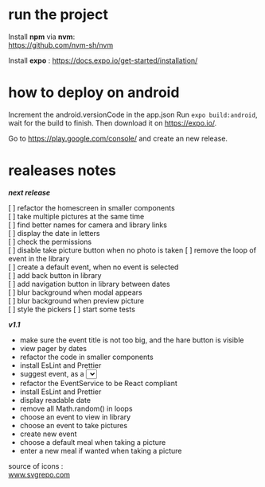 # run the project

Install **npm** via **nvm**:  
https://github.com/nvm-sh/nvm

Install **expo** : https://docs.expo.io/get-started/installation/

# how to deploy on android

Increment the android.versionCode in the app.json
Run `expo build:android`, wait for the build to finish. Then download it on https://expo.io/.

Go to https://play.google.com/console/ and create an new release.

# realeases notes

**_next release_**

[ ] refactor the homescreen in smaller components  
[ ] take multiple pictures at the same time  
[ ] find better names for camera and library links  
[ ] display the date in letters  
[ ] check the permissions  
[ ] disable take picture button when no photo is taken
[ ] remove the loop of event in the library  
[ ] create a default event, when no event is selected  
[ ] add back button in library  
[ ] add navigation button in library between dates  
[ ] blur background when modal appears  
[ ] blur background when preview picture  
[ ] style the pickers
[ ] start some tests

**_v1.1_**

- make sure the event title is not too big, and the hare button is visible
- view pager by dates
- refactor the code in smaller components
- install EsLint and Prettier
- suggest event, as a <select></select>
- refactor the EventService to be React compliant
- install EsLint and Prettier
- display readable date
- remove all Math.random() in loops
- choose an event to view in library
- choose an event to take pictures
- create new event
- choose a default meal when taking a picture
- enter a new meal if wanted when taking a picture

source of icons :  
www.svgrepo.com
